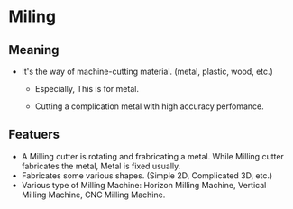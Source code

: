 # Miling
## Meaning
- It's the way of machine-cutting material. (metal, plastic, wood, etc.)
  - Especially, This is for metal.

  - Cutting a complication metal with high accuracy perfomance.

## Featuers
- A Milling cutter is rotating and frabricating a metal. While Milling cutter fabricates the metal, Metal is fixed usually.
- Fabricates some various shapes. (Simple 2D, Complicated 3D, etc.) 
- Various type of Milling Machine: Horizon Milling Machine, Vertical Milling Machine, CNC Milling Machine.